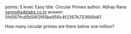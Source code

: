 points: 5
level: Easy
title: Circular Primes
author: Abhay Rana <nemo@sdslabs.co.in>
answer: 0fd567fcd0b56f2f45be856c4f2367b733669a61

How many circular primes are there below one million?
